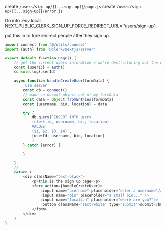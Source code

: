 
create `/users/sign-up/[[...sign-up]]/page.js`
create `/users/sign-up/[[...sign-up]]/error.js`

Go into .env.local
NEXT_PUBLIC_CLERK_SIGN_UP_FORCE_REDIRECT_URL='/users/sign-up'

put this in to fore redirect people after they sign up


```js
import connect from "@/utils/connect"
import {auth} from '@clerk/nextjs/server'

export default function Page() {
    // get the current users informtion = we're destructuring out the userID from clerk.
    const {userId} = auth()
    console.log(userId)

    async function handleCreateUser(formData) {
        'use server'
        const db = connect()
        // make an normal object out of my formData
        const data = Object.fromEntries(formData)
        const {username, bio, location} = data

        try {
            db.query(`INSERT INTO users 
            (clerk_id, username, bio, location) 
            VALUES 
            ($1, $2, $3, $4)`,
            [userId, username, bio, location]
            )
        } catch (error) {

        }

    }
    //
    return (
        <div className="text-black">
            <p>this is the sign up page</p>
            <form action={handleCreateUser}>
                <input name="username" placeholder="enter a username"/>
                <input name="bio" placeholder="a small bio..." />
                <input name="location" placeholder="where are you?"/>
                <button className='text-white' type="submit">submit</button>
            </form>
        </div>
    )
}
```